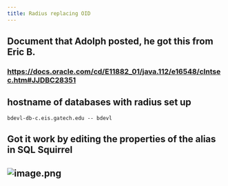 ```yaml
---
title: Radius replacing OID
---
```


## Document that Adolph posted, he got this from Eric B.

### https://docs.oracle.com/cd/E11882_01/java.112/e16548/clntsec.htm#JJDBC28351
## hostname of databases with radius set up
`bdevl-db-c.eis.gatech.edu -- bdevl`
## Got it work by editing the properties of the alias in SQL Squirrel
## ![image.png](../../../../../assets/pages_radius_replacing_oid_1614283766409_0.png)
